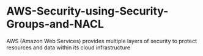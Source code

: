 # AWS-Security-using-Security-Groups-and-NACL
AWS (Amazon Web Services) provides multiple layers of security to protect resources and data within its cloud infrastructure

